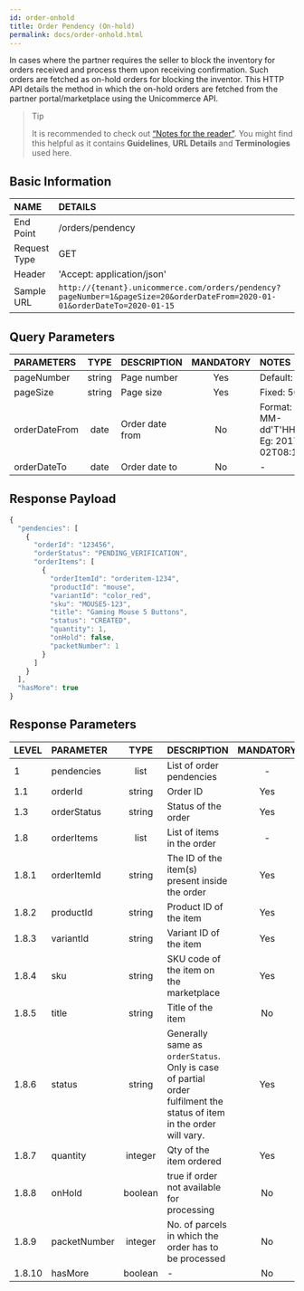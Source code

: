 ```yaml
---
id: order-onhold
title: Order Pendency (On-hold)
permalink: docs/order-onhold.html
---
```


In cases where the partner requires the seller to block the inventory for orders received and process them upon receiving confirmation. Such orders are fetched as on-hold orders for blocking the inventor. This HTTP API details the method in which the on-hold orders are fetched from the partner portal/marketplace using the Unicommerce API.

>Tip
>
>It is recommended to check out [“Notes for the reader”](/docs/notes-for-reader.html). You might find this helpful as it contains **Guidelines**, **URL Details** and **Terminologies** used here.

## Basic Information

| NAME             | DETAILS                                                                 | 
| :----------------| :---------------------------------------------------------------------  |
| End Point                                         | /orders/pendency                       | 
| Request Type                                      | GET                                                      | 
| Header                                            | 'Accept: application/json'                                | 
| Sample URL                                        | `http://{tenant}.unicommerce.com/orders/pendency?pageNumber=1&pageSize=20&orderDateFrom=2020-01-01&orderDateTo=2020-01-15` |


## Query Parameters

|PARAMETERS     		    |TYPE      	 		    |DESCRIPTION			|MANDATORY	|NOTES	
|:----------------------|:-----------------:|:---------------|:---------:|:--------| 
| pageNumber    | string | Page number     | Yes       | Default: 1                                             | 
| pageSize      | string | Page size       | Yes       | Fixed: 50                                              | 
| orderDateFrom | date   | Order date from | No        | Format: yyyy-MM-dd'T'HH:mm:ss <br> Eg: 2017-01-02T08:12:53 | 
| orderDateTo   | date   | Order date to   | No        | -                                                      | 



## Response Payload

```js
{
  "pendencies": [
    {
      "orderId": "123456",
      "orderStatus": "PENDING_VERIFICATION",
      "orderItems": [
        {
          "orderItemId": "orderitem-1234",
          "productId": "mouse",
          "variantId": "color_red",
          "sku": "MOUSE5-123",
          "title": "Gaming Mouse 5 Buttons",
          "status": "CREATED",
          "quantity": 1,
          "onHold": false,
          "packetNumber": 1
        }
      ]
    }
  ],
  "hasMore": true
}
```

## Response Parameters

| LEVEL  | PARAMETER    | TYPE    | DESCRIPTION                                                                                                          | MANDATORY  | NOTES                          | 
|:-------|:-------------|:-------:|:---------------------------------------------------------------------------------------------------------------------|:----------:|:-------------------------------| 
| 1      | pendencies   | list    | List of order pendencies                                                                                             | -          | -                              | 
| 1.1    | orderId      | string  | Order ID                                                                                                             | Yes        | -                              | 
| 1.3    | orderStatus  | string  | Status of the order                                                                                                  | Yes        | Fixed: PENDING_VERIFICATION    | 
| 1.8    | orderItems   | list    | List of items in the order                                                                                           | -          | -                              | 
| 1.8.1  | orderItemId  | string  | The ID of the item(s) present inside the order                                                                       | Yes        | -                              | 
| 1.8.2  | productId    | string  | Product ID of the item                                                                                               | Yes        | -                              | 
| 1.8.3  | variantId    | string  | Variant ID of the item                                                                                               | Yes        | -                              | 
| 1.8.4  | sku          | string  | SKU code of the item on the marketplace                                                                              | Yes        | -                              | 
| 1.8.5  | title        | string  | Title of the item                                                                                                    | No         | -                              | 
| 1.8.6  | status       | string  | Generally same as `orderStatus`. Only is case of partial order fulfilment the status of item in the order will vary. | Yes        | Allowable: same as orderStatus | 
| 1.8.7  | quantity     | integer | Qty of the item ordered                                                                                              | Yes        | Default: 1                     | 
| 1.8.8  | onHold       | boolean | true if order not available for processing                                                                           | No         | Default: false                 | 
| 1.8.9  | packetNumber | integer | No. of parcels in which the order has to be processed                                                                | No         | Default: 0                     | 
| 1.8.10 | hasMore      | boolean | -                                                                                                                    | No         | Default: true                  | 
 
 

